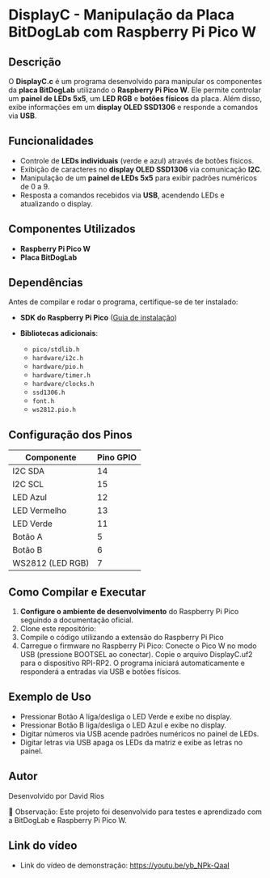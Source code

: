 # DisplayC - Manipulação da Placa BitDogLab com Raspberry Pi Pico W

## Descrição

O **DisplayC.c** é um programa desenvolvido para manipular os componentes da **placa BitDogLab** utilizando o **Raspberry Pi Pico W**. Ele permite controlar um **painel de LEDs 5x5**, um **LED RGB** e **botões físicos** da placa. Além disso, exibe informações em um **display OLED SSD1306** e responde a comandos via **USB**.

## Funcionalidades

- Controle de **LEDs individuais** (verde e azul) através de botões físicos.
- Exibição de caracteres no **display OLED SSD1306** via comunicação **I2C**.
- Manipulação de um **painel de LEDs 5x5** para exibir padrões numéricos de 0 a 9.
- Resposta a comandos recebidos via **USB**, acendendo LEDs e atualizando o display.

## Componentes Utilizados

- **Raspberry Pi Pico W**
- **Placa BitDogLab**


## Dependências

Antes de compilar e rodar o programa, certifique-se de ter instalado:

- **SDK do Raspberry Pi Pico** ([Guia de instalação](https://github.com/raspberrypi/pico-sdk))

- **Bibliotecas adicionais**:
  - `pico/stdlib.h`
  - `hardware/i2c.h`
  - `hardware/pio.h`
  - `hardware/timer.h`
  - `hardware/clocks.h`
  - `ssd1306.h`
  - `font.h`
  - `ws2812.pio.h`

## Configuração dos Pinos

| Componente        | Pino GPIO |
|-------------------|----------|
| I2C SDA          | 14       |
| I2C SCL          | 15       |
| LED Azul         | 12       |
| LED Vermelho     | 13       |
| LED Verde        | 11       |
| Botão A          | 5        |
| Botão B          | 6        |
| WS2812 (LED RGB) | 7        |

## Como Compilar e Executar

1. **Configure o ambiente de desenvolvimento** do Raspberry Pi Pico seguindo a documentação oficial.
2. Clone este repositório:
3. Compile o código utilizando a extensão do Raspberry Pi Pico
4. Carregue o firmware no Raspberry Pi Pico:
    Conecte o Pico W no modo USB (pressione BOOTSEL ao conectar).
    Copie o arquivo DisplayC.uf2 para o dispositivo RPI-RP2.
    O programa iniciará automaticamente e responderá a entradas via USB e botões físicos.

## Exemplo de Uso
- Pressionar Botão A liga/desliga o LED Verde e exibe no display.
- Pressionar Botão B liga/desliga o LED Azul e exibe no display.
- Digitar números via USB acende padrões numéricos no painel de LEDs.
- Digitar letras via USB apaga os LEDs da matriz e exibe as letras no painel.

## Autor
Desenvolvido por David Rios

📌 Observação: Este projeto foi desenvolvido para testes e aprendizado com a BitDogLab e Raspberry Pi Pico W.


## Link do vídeo
- Link do vídeo de demonstração: <https://youtu.be/yb_NPk-QaaI>